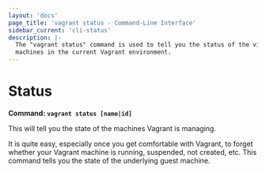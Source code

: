 ```yaml
---
layout: 'docs'
page_title: 'vagrant status - Command-Line Interface'
sidebar_current: 'cli-status'
description: |-
  The "vagrant status" command is used to tell you the status of the virtual
  machines in the current Vagrant environment.
---
```


# Status

**Command: `vagrant status [name|id]`**

This will tell you the state of the machines Vagrant is managing.

It is quite easy, especially once you get comfortable with Vagrant, to
forget whether your Vagrant machine is running, suspended, not created, etc.
This command tells you the state of the underlying guest machine.
